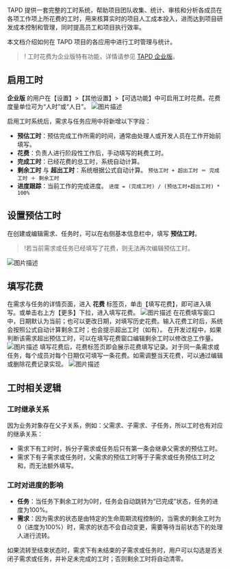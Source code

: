 TAPD 提供一套完整的工时系统，帮助项目团队收集、统计、审核和分析各成员在各项工作项上所花费的工时，用来核算实时的项目人工成本投入，进而达到项目研发成本控制和管理，同时提高员工和项目执行效率。

本文档介绍如何在 TAPD 项目的各应用中进行工时管理与统计。

>! 工时花费为企业版特有功能，详情请参见 [TAPD 企业版](https://cloud.tencent.com/document/product/624/44285)。 

## 启用工时

**企业版** 的用户在【设置】>【其他设置】>【可选功能】中可启用工时花费。花费度量单位可为“人时”或“人日”。
![图片描述](https://main.qcloudimg.com/raw/58844d117500dfed49cb77ceae582816.png)

启用工时系统后，需求与任务应用中将新增以下字段：

- **预估工时**：预估完成工作所需的时间，通常由处理人或开发人员在工作开始前填写。
- **花费**：负责人进行阶段性工作后，手动填写的耗费工时。
- **完成工时**：已经花费的总工时，系统自动计算。
- **剩余工时** 与 **超出工时**：系统根据公式自动计算。
 `预估工时 + 超出工时 ＝ 完成工时 ＋ 剩余工时`
- **进度跟踪**：当前工作的完成进度。
`进度 = (完成工时) / (预估工时+超出工时) * 100%`

  

 

## 设置预估工时

在创建或编辑需求、任务时，可以在右侧基本信息栏中，填写 **预估工时**。

>!若当前需求或任务已经填写了花费，则无法再次编辑预估工时。

![图片描述](https://main.qcloudimg.com/raw/af1950439c5890b8b328b2437556dff6.png)

 

## 填写花费

在需求与任务的详情页面，进入 **花费** 标签页，单击【填写花费】，即可进入填写。或单击右上方【更多】下拉，进入填写花费。
![图片描述](https://main.qcloudimg.com/raw/8138c5c6950f6abc6931a8cf9d03009a.png)
在花费填写窗口中，日期默认为当前；也可以更改日期，对填写历史花费。输入花费工时后，系统会按照公式自动计算剩余工时；也会提示超出工时（如有）。
在开发过程中，如果判断该需求超出预估工时，可以在填写花费窗口编辑剩余工时以修改总工作量。
![图片描述](https://main.qcloudimg.com/raw/75f3a2e829ed6a624c3832bc83869b5b.png)
填写花费后，花费标签页即会展示花费填写记录。对于同一条需求或任务，每个成员对每个日期仅可填写一条花费。如需调整当天花费，可以通过编辑或删除花费记录实现。
![图片描述](https://main.qcloudimg.com/raw/b9afdf316aecbe577d6484cefe703712.png)

 
 
## 工时相关逻辑

### 工时继承关系

因为业务对象存在父子关系，例如：父需求、子需求、子任务，所以工时也有对应的继承关系：
- 需求下有工时时，拆分子需求或任务后只有第一条会继承父需求的预估工时。
- 需求下有子需求或任务时，父需求的预估工时等于子需求或任务预估工时之和，而无法额外填写。

  

### 工时对进度的影响

- **任务**：当任务下剩余工时为0时，任务会自动跳转为“已完成”状态，任务的进度为100%。
- **需求**：因为需求的状态是由特定的生命周期流程控制的，当需求的剩余工时为0（进度为100%）时，需求的状态不会自动变更，需要等待当前状态下的处理人进行流转。

如果流转至结束状态时，需求下有未结束的子需求或任务时，用户可以勾选是否关闭子需求或任务，并补足未完成的工时；否则剩余工时将自动清零。
